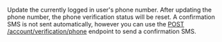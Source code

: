 Update the currently logged in user's phone number. After updating the phone number, the phone verification status will be reset. A confirmation SMS is not sent automatically, however you can use the [POST /account/verification/phone](/docs/client/account#accountCreatePhoneVerification) endpoint to send a confirmation SMS.